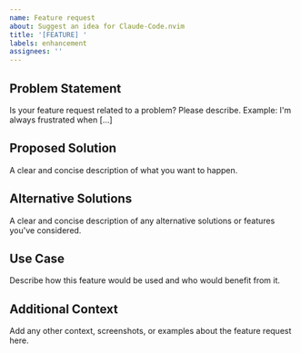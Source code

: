 ```yaml
---
name: Feature request
about: Suggest an idea for Claude-Code.nvim
title: '[FEATURE] '
labels: enhancement
assignees: ''
---
```


## Problem Statement

Is your feature request related to a problem? Please describe.
Example: I'm always frustrated when [...]

## Proposed Solution

A clear and concise description of what you want to happen.

## Alternative Solutions

A clear and concise description of any alternative solutions or features you've considered.

## Use Case

Describe how this feature would be used and who would benefit from it.

## Additional Context

Add any other context, screenshots, or examples about the feature request here.
